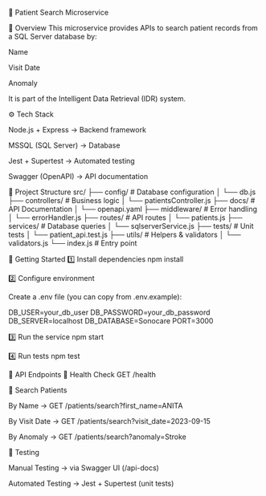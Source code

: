 🏥 Patient Search Microservice

📌 Overview
This microservice provides APIs to search patient records from a SQL Server database by:

Name

Visit Date

Anomaly

It is part of the Intelligent Data Retrieval (IDR) system.

⚙️ Tech Stack

Node.js + Express → Backend framework

MSSQL (SQL Server) → Database

Jest + Supertest → Automated testing

Swagger (OpenAPI) → API documentation

📂 Project Structure
src/
 ├── config/              # Database configuration
 │    └── db.js
 ├── controllers/         # Business logic
 │    └── patientsController.js
 ├── docs/                # API Documentation
 │    └── openapi.yaml
 ├── middleware/          # Error handling
 │    └── errorHandler.js
 ├── routes/              # API routes
 │    └── patients.js
 ├── services/            # Database queries
 │    └── sqlserverService.js
 ├── tests/               # Unit tests
 │    └── patient_api.test.js
 ├── utils/               # Helpers & validators
 │    └── validators.js
 └── index.js             # Entry point

🚀 Getting Started
1️⃣ Install dependencies
npm install

2️⃣ Configure environment

Create a .env file (you can copy from .env.example):

DB_USER=your_db_user
DB_PASSWORD=your_db_password
DB_SERVER=localhost
DB_DATABASE=Sonocare
PORT=3000

3️⃣ Run the service
npm start

4️⃣ Run tests
npm test

📖 API Endpoints
🔹 Health Check
GET /health

🔹 Search Patients

By Name → GET /patients/search?first_name=ANITA

By Visit Date → GET /patients/search?visit_date=2023-09-15

By Anomaly → GET /patients/search?anomaly=Stroke

🧪 Testing

Manual Testing → via Swagger UI (/api-docs)

Automated Testing → Jest + Supertest (unit tests)